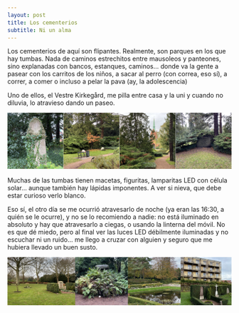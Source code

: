 ```yaml
---
layout: post
title: Los cementerios
subtitle: Ni un alma
---
```

Los cementerios de aquí son flipantes. Realmente, son parques en los que hay tumbas. Nada de caminos estrechitos entre mausoleos y panteones, sino explanadas con bancos, estanques, caminos... donde va la gente a pasear con los carritos de los niños, a sacar al perro (con correa, eso sí), a correr, a comer o incluso a pelar la pava (ay, la adolescencia)

Uno de ellos, el Vestre Kirkegård, me pilla entre casa y la uni y cuando no diluvia, lo atravieso dando un paseo. 

[![Rascayú](/img/0032.JPG)](/img/0032.JPG)

Muchas de las tumbas tienen macetas, figuritas, lamparitas LED con célula solar... aunque también hay lápidas imponentes. A ver si nieva, que debe estar curioso verlo blanco. 

Eso sí, el otro día se me ocurrió atravesarlo de noche (ya eran las 16:30, a quién se le ocurre), y no se lo recomiendo a nadie: no está iluminado en absoluto y hay que atravesarlo a ciegas, o usando la linterna del móvil. No es que dé miedo, pero al final ver las luces LED débilmente iluminadas y no escuchar ni un ruido... me llego a cruzar con alguien y seguro que me hubiera llevado un buen susto.

[![Cuando mueras qué harás tú](/img/0033.JPG)](/img/0033.JPG)
